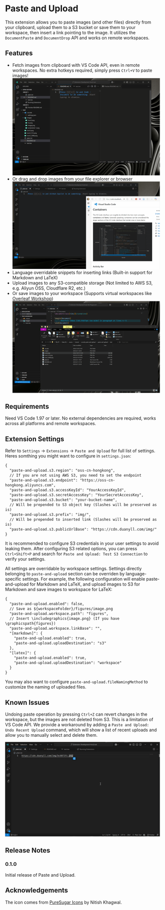 # Paste and Upload

This extension allows you to paste images (and other files) directly from your clipboard, upload them to a S3 bucket or save them to your workspace, then insert a link pointing to the image. It utilizes the `DocumentPaste` and `DocumentDrop` API and works on remote workspaces.

## Features

- Fetch images from clipboard with VS Code API, even in remote workspaces. No extra hotkeys required, simply press `Ctrl+V` to paste images!
  ![Paste from Snipaste](assets/snipaste.gif)
- Or drag and drop images from your file explorer or browser
  ![Drag and Drop from Microsoft Edge](assets/drop.gif)
- Language overridable snippets for inserting links (Built-in support for Markdown and LaTeX)
- Upload images to any S3-compatible storage (Not limited to AWS S3, e.g. Aliyun OSS, Cloudflare R2, etc.)
- Or save images to your workspace (Supports virtual workspaces like [Overleaf Workshop](https://marketplace.visualstudio.com/items?itemName=iamhyc.overleaf-workshop))
  ![Overleaf Workshop Example](assets/overleaf.gif)

## Requirements

Need VS Code 1.97 or later. No external dependencies are required, works across all platforms and remote workspaces.

## Extension Settings

Refer to `Settings` -> `Extensions` -> `Paste and Upload` for full list of settings. Heres somthing you might want to configure in `settings.json`:

```jsonc
{
  "paste-and-upload.s3.region": "oss-cn-hongkong",
  // If you are not using AWS S3, you need to set the endpoint
  "paste-and-upload.s3.endpoint": "https://oss-cn-hongkong.aliyuncs.com",
  "paste-and-upload.s3.accessKeyId": "YourAccessKeyId",
  "paste-and-upload.s3.secretAccessKey": "YourSecretAccessKey",
  "paste-and-upload.s3.bucket": "your-bucket-name",
  // Will be prepended to S3 object key (Slashes will be preserved as is)
  "paste-and-upload.s3.prefix": "img/",
  // Will be prepended to inserted link (Slashes will be preserved as is)
  "paste-and-upload.s3.publicUrlBase": "https://cdn.duanyll.com/img/"
}
```

It is recommended to configure S3 credentials in your user settings to avoid leaking them. After configuring S3 related options, you can press `Ctrl+Shift+P` and search for `Paste and Upload: Test S3 Connection` to verify your settings.

All settings are overridable by workspace settings. Settings directly belonging to `paste-and-upload` section can be overriden by language-specific settings. For example, the following configuration will enable paste-and-upload for Markdown and LaTeX, and upload images to S3 for Markdown and save images to workspace for LaTeX:

```jsonc
{
  "paste-and-upload.enabled": false,
  // Save as ${workspaceFolder}/figures/image.png
  "paste-and-upload.workspace.path": "figures",
  // Insert \includegraphics{image.png} (If you have \graphicspath{figures})
  "paste-and-upload.workspace.linkBase": "",    
  "[markdown]": {
    "paste-and-upload.enabled": true,
    "paste-and-upload.uploadDestination": "s3"
  },
  "[latex]": {
    "paste-and-upload.enabled": true,
    "paste-and-upload.uploadDestination": "workspace"
  }
}
```

You may also want to configure `paste-and-upload.fileNamingMethod` to customize the naming of uploaded files. 

## Known Issues

Undoing paste operation by pressing `Ctrl+Z` can revert changes in the workspace, but the images are not deleted from S3. This is a limitation of VS Code API. We provide a workaround by adding a `Paste and Upload: Undo Recent Upload` command, which will show a list of recent uploads and allow you to manually select and delete them.

![Undo Recent Upload](assets/undo.gif)

## Release Notes

### 0.1.0

Initial release of Paste and Upload.

## Acknowledgements

The icon comes from [PureSugar Icons](https://dribbble.com/shots/6689165-Pure-Sugar-60-Free-SVG-Icons-Pack-Sketch-Vector-Icon-Freebie) by Nitish Khagwal.